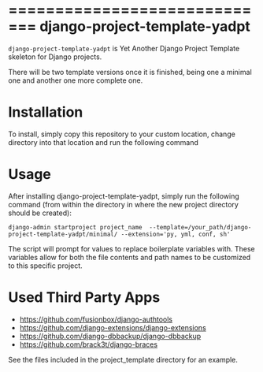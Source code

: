 =============================
django-project-template-yadpt
=============================

`django-project-template-yadpt` is Yet Another Django Project Template skeleton for Django projects.

There will be two template versions once it is finished, being one a minimal one and another one more complete one.


Installation
============

To install, simply copy this repository to your custom location, change directory into that location and run the following command


Usage
============

After installing django-project-template-yadpt, simply run the following command (from within
the directory in where the new project directory should be created):

	django-admin startproject project_name  --template=/your_path/django-project-template-yadpt/minimal/ --extension='py, yml, conf, sh'

The script will prompt for values to replace boilerplate variables with. These
variables allow for both the file contents and path names to be customized to
this specific project.


Used Third Party Apps
=====================

 - https://github.com/fusionbox/django-authtools
 - https://github.com/django-extensions/django-extensions
 - https://github.com/django-dbbackup/django-dbbackup
 - https://github.com/brack3t/django-braces

See the files included in the project_template directory for an example.

